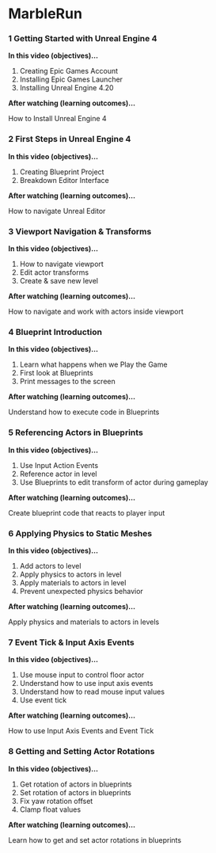 # MarbleRun


### 1 Getting Started with Unreal Engine 4 ###

**In this video (objectives)…**

1. Creating Epic Games Account
1. Installing Epic Games Launcher
1. Installing Unreal Engine 4.20

**After watching (learning outcomes)…**

How to Install Unreal Engine 4

### 2 First Steps in Unreal Engine 4 ###

**In this video (objectives)…**

1. Creating Blueprint Project
1. Breakdown Editor Interface

**After watching (learning outcomes)…**

How to navigate Unreal Editor

### 3 Viewport Navigation & Transforms ###

**In this video (objectives)…**

1. How to navigate viewport
1. Edit actor transforms
1. Create & save new level

**After watching (learning outcomes)…**

How to navigate and work with actors inside viewport

### 4 Blueprint Introduction ###

**In this video (objectives)…**

1. Learn what happens when we Play the Game
1. First look at Blueprints
1. Print messages to the screen

**After watching (learning outcomes)…**

Understand how to execute code in Blueprints

### 5 Referencing Actors in Blueprints ###

**In this video (objectives)…**

1. Use Input Action Events
1. Reference actor in level
1. Use Blueprints to edit transform of actor during gameplay

**After watching (learning outcomes)…**

Create blueprint code that reacts to player input

### 6 Applying Physics to Static Meshes ###

**In this video (objectives)…**

1. Add actors to level
1. Apply physics to actors in level
1. Apply materials to actors in level
1. Prevent unexpected physics behavior

**After watching (learning outcomes)…**

Apply physics and materials to actors in levels

### 7 Event Tick & Input Axis Events ###

**In this video (objectives)…**

1. Use mouse input to control floor actor
1. Understand how to use input axis events
1. Understand how to read mouse input values
1. Use event tick

**After watching (learning outcomes)…**

How to use Input Axis Events and Event Tick

### 8 Getting and Setting Actor Rotations ###

**In this video (objectives)…**

1. Get rotation of actors in blueprints
1. Set rotation of actors in blueprints
1. Fix yaw rotation offset
1. Clamp float values

**After watching (learning outcomes)…**

Learn how to get and set actor rotations in blueprints